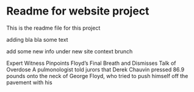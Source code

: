 # Readme for website project

This is the readme file for this project

adding bla bla some text

add some new info under new site context brunch

Expert Witness Pinpoints Floyd’s Final Breath and Dismisses Talk of Overdose
A pulmonologist told jurors that Derek Chauvin pressed 86.9 pounds onto the neck of George Floyd,
 who tried to push himself off the pavement with his
